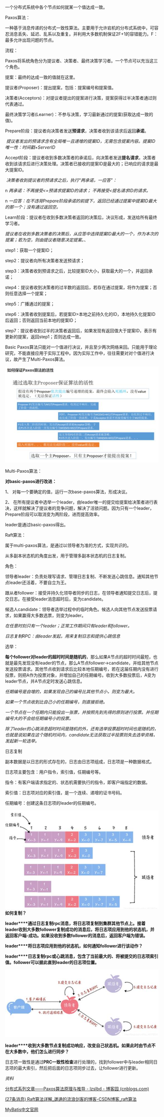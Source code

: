 一个分布式系统中各个节点如何就某一个值达成一致。

 

Paxos算法：

一种基于消息传递的分布式一致性算法。主要用于允许宕机的分布式系统中，可容忍消息丢失、延迟、乱系以及重复。并利用大多数机制保证2F+1的容错能力。F：最多允许出现问题的节点。

流程：

Paxos将系统角色分为提议者、决策者、最终决策学习者。一个节点可以充当这三个角色。

提案：最终的达成一致的值就在这里。

提议者(Proposer)：提出提案，包括：提案编号和提案值。

决策者(Acceptors)：对提议者提出的提案进行决策，提案获得过半决策者通过则代表通过。

最终决策学习者(Learner)：不参与决策，学习最新通过的提案(获取达成一致的值)。

 

Prepare阶段：提议者向决策者发送**预请求**，决策者收到该请求后返回**承诺**。

​            *提议者发出的预请求含有全局唯一且递增的提案ID，无需包含提案内容。
​            提案ID唯一性：时间戳+ServerID*

Accept阶段：提议者收到多数决策者的承诺后，向决策者发送**提名请求**，决策者收到该请求后进行决策处理。决策者已接收的提案ID是最大的；已响应的请求是最大提案ID。

​           *决策者收到提议者的预请求之后，执行“两承诺，一应答”：*

n *两承诺：不再接受<=预请求提案ID的请求；
 不再接受<提名请求ID的请求。*

n *一应答：在不违背Prepare阶段承诺的前提下，返回已经通过提案中提案ID最大的那一个；没有通过返回空。*

Learn阶段：提议者在收到多数决策者返回的决策后，决议形成，发送给所有最终学习者。

*提议者在收到多数决策者的决策后，从应答中选择提案ID最大的一个，作为本次的提案；若为空，则由提议者随意决定提案。、*

step1：获取一个提案ID；

step2：提议者向所有决策者发送预请求；

step3：决策者收到预请求之后，比较提案ID大小，获取最大的一个，并返回承诺；

step4：提议者收到决策者的过半数的返回后，若存在通过提案，将作为提案；否则任意选择一个提案；

step5：广播通过的提案；

step6：决策者收到提案后，若提案ID>本地之前持久化的ID，本地持久化提案ID后返回；否则返回当前本地的提案ID；

step7：提议者收到过半的决策者返回后，如果发现有返回值大于提案ID，表示有更新的提案，返回step1；否则达成一致。

Basic Paxos算法只能对一个值进行决议，并且至少两次网络来回。只能用于理论研究，不能直接应用于实际工程中。因为实际工作中，往往需要对对个值进行决议，故产生了Multi-Paxos算法。

![img](分布式一致性算法.assets/clip_image002.jpg)

Multi-Paxos算法：

**对basic-paxos进行改进：**

1、 对每一个要确定的值，运行一次base-paxos算法，形成决议。

2、 在所有提议者中选举一个leader，由leader唯一的提交给提案给决策者进行表决，这样就解决了提议者的竞争问题，解决了活锁问题。因为只有一个leader，Prepare阶段可以取消变为两阶段，进而提高效率。

leader是通过basic-paxos得出。

Raft算法：

属于multi-paxos算法，是通过以领导者为准的方式，实现共识的。

从多副本状态机的角度出发，用于管理多副本状态机的日志复制。

角色：

领导者leader：负责处理写请求、管理日志复制、不断发送心跳信息。通知其他节点leader还活着，不要自立为王。

跟从者follower：接受并持久化领导者同步的日志，在领导者通知提交日志后，提交日志。在接受leader消息超时后，变为candidate。

候选人candidate：领导者选举过程中的临时角色。候选人向其他节点发送投票请求，如果赢得大多数选票，则变为leader。

*在任意时刻只有一个leader；正常工作期间只有leader和follower。*

*日志复制RPC：由leader发起，用来复制日志和提供心跳信息*

选举：

**每个follower对leader的超时时间是随机的**，那么如果A节点的超时时间最短，也就是最先发现没有leader的节点，那么A节点follower->candidate，并给其他节点发送投票请求。其他节点收到请求后比较本地任期编号，若在这届任期内没有进行投票，则把A作为投票对象，并增加自己的任期编号。收到大多数投票后，A变为leader节点，并A节点定时发送心跳信息。

*任期编号是自增的，如果发现自己的编号比其他节点小，则变为最大。*

*如果一个节点收到比自己小的任期编号，则直接拒绝。*

*一个节点在一个任期内只能投出一张票，并按照先到先得的原则进行投票。并任期编号大的不会给任期编号小的投票。*

*除了leader的心跳消息超时时间是随机的外，还有选举投票超时时间也是随机的，也就是说如果在这个随机时间内，candidate无法获取过半投票则失去选举资格，发起新一轮选举。*

日志复制

副本数据是以日志的形式存在的，日志由日志项组成，日志项是一种数据格式。

日志项主要包含：用户指令，索引值，任期编号等。

指令：有客户端请求指定的、状态机需要执行的指令，即客户端指定的数据。

索引值：日志项对应的索引值，是一个连续、递增的证书号码。

任期编号：创建这条日志项的leader的任期编号。

![img](分布式一致性算法.assets/clip_image004.jpg)**如何复制？**

**leader****通过日志复制rpc消息，将日志项复制到集群其他节点上。接着leader收到大多数follower复制成功的消息后，将日志项应用到他的状态机，并返回客户端-成功。如果没收到多数follower的消息后，返回客户端为错误。**

**leader****将日志项应用到他的状态机，如何通知follower进行该动作？**

**leader****日志复制rpc或心跳消息，包含了当前最大的、将被提交的日志项索引值。follower可以据此直到leader的日志项位置。**

![img](分布式一致性算法.assets/clip_image006.jpg)

**leader****收到大多数节点复制成功响应，改变自己状态机。如果此时由节点不在大多数中，他们怎么进行同步？**

日志项一致性是通过**PRC一致性检查**进行处理的，找到follower中与leader相同日志项的最大索引，然后把后面的日志项同步过去，让follower进行更新。

 

 

*资料*

[分布式系列文章——Paxos算法原理与推导 - lzslbd - 博客园 (cnblogs.com)](https://www.cnblogs.com/linbingdong/p/6253479.html)

[(27条消息) Raft算法详解_邋遢的流浪剑客的博客-CSDN博客_raft算法](https://blog.csdn.net/qq_40378034/article/details/117404484)

[MyBatis中文官网](http://www.mybatis.cn/raft/1583.html)